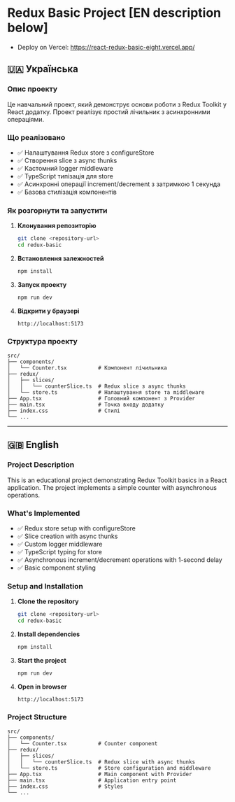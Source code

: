 # Redux Basic Project [EN description below]
- Deploy on Vercel: https://react-redux-basic-eight.vercel.app/

## 🇺🇦 Українська

### Опис проекту
Це навчальний проект, який демонструє основи роботи з Redux Toolkit у React додатку. Проект реалізує простий лічильник з асинхронними операціями.

### Що реалізовано
- ✅ Налаштування Redux store з configureStore
- ✅ Створення slice з async thunks
- ✅ Кастомний logger middleware
- ✅ TypeScript типізація для store
- ✅ Асинхронні операції increment/decrement з затримкою 1 секунда
- ✅ Базова стилізація компонентів

### Як розгорнути та запустити

1. **Клонування репозиторію**
   ```bash
   git clone <repository-url>
   cd redux-basic
   ```

2. **Встановлення залежностей**
   ```bash
   npm install
   ```

3. **Запуск проекту**
   ```bash
   npm run dev
   ```

4. **Відкрити у браузері**
   ```
   http://localhost:5173
   ```

### Структура проекту
```
src/
├── components/
│   └── Counter.tsx          # Компонент лічильника
├── redux/
│   ├── slices/
│   │   └── counterSlice.ts  # Redux slice з async thunks
│   └── store.ts             # Налаштування store та middleware
├── App.tsx                  # Головний компонент з Provider
├── main.tsx                 # Точка входу додатку
├── index.css                # Стилі
└── ...        
```

---

## 🇬🇧 English

### Project Description
This is an educational project demonstrating Redux Toolkit basics in a React application. The project implements a simple counter with asynchronous operations.

### What's Implemented
- ✅ Redux store setup with configureStore
- ✅ Slice creation with async thunks
- ✅ Custom logger middleware
- ✅ TypeScript typing for store
- ✅ Asynchronous increment/decrement operations with 1-second delay
- ✅ Basic component styling

### Setup and Installation

1. **Clone the repository**
   ```bash
   git clone <repository-url>
   cd redux-basic
   ```

2. **Install dependencies**
   ```bash
   npm install
   ```

3. **Start the project**
   ```bash
   npm run dev
   ```

4. **Open in browser**
   ```
   http://localhost:5173
   ```

### Project Structure
```
src/
├── components/
│   └── Counter.tsx          # Counter component
├── redux/
│   ├── slices/
│   │   └── counterSlice.ts  # Redux slice with async thunks
│   └── store.ts             # Store configuration and middleware
├── App.tsx                  # Main component with Provider
├── main.tsx                 # Application entry point
├── index.css                # Styles
└── ...
```
